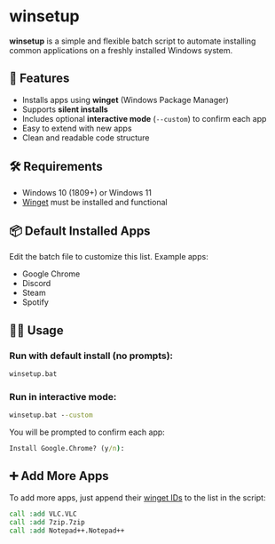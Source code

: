 # winsetup

**winsetup** is a simple and flexible batch script to automate installing common applications on a freshly installed Windows system.

## 🚀 Features

- Installs apps using **winget** (Windows Package Manager)
- Supports **silent installs**
- Includes optional **interactive mode** (`--custom`) to confirm each app
- Easy to extend with new apps
- Clean and readable code structure

## 🛠️ Requirements

- Windows 10 (1809+) or Windows 11
- [Winget](https://learn.microsoft.com/en-us/windows/package-manager/winget/) must be installed and functional

## 📦 Default Installed Apps

Edit the batch file to customize this list. Example apps:

- Google Chrome
- Discord
- Steam
- Spotify

## 🧑‍💻 Usage

### Run with default install (no prompts):

```bat
winsetup.bat
```

### Run in interactive mode:

```bat
winsetup.bat --custom
```

You will be prompted to confirm each app:

```bat
Install Google.Chrome? (y/n):
```

## ➕ Add More Apps

To add more apps, just append their [winget IDs](https://winget.run/) to the list in the script:

```bat
call :add VLC.VLC
call :add 7zip.7zip
call :add Notepad++.Notepad++
```
